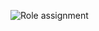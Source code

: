 ![Role assignment](https://github.com/IvanSotomayor/azureAdministrator/assets/63268327/0e94a26b-2282-468f-87aa-d8f9b2bf1797)
